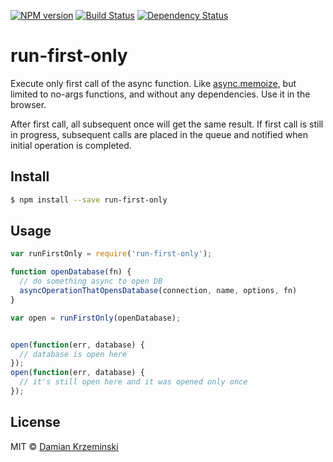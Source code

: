 [![NPM version][npm-image]][npm-url]
[![Build Status][travis-image]][travis-url]
[![Dependency Status][gemnasium-image]][gemnasium-url]

# run-first-only

Execute only first call of the async function. Like [async.memoize], but limited to no-args
functions, and without any dependencies. Use it in the browser.

After first call, all subsequent once will get the same result. If first call is still in
progress, subsequent calls are placed in the queue and notified when initial operation is completed.

## Install

```sh
$ npm install --save run-first-only
```

## Usage

```js
var runFirstOnly = require('run-first-only');

function openDatabase(fn) {
  // do something async to open DB
  asyncOperationThatOpensDatabase(connection, name, options, fn)
}

var open = runFirstOnly(openDatabase);


open(function(err, database) {
  // database is open here
});
open(function(err, database) {
  // it's still open here and it was opened only once
});

```

## License

MIT © [Damian Krzeminski](https://furkot.com)

[async.memoize]: http://caolan.github.io/async/docs.html#memoize

[npm-image]: https://img.shields.io/npm/v/run-first-only.svg
[npm-url]: https://npmjs.org/package/run-first-only

[travis-url]: https://travis-ci.org/pirxpilot/run-first-only
[travis-image]: https://img.shields.io/travis/pirxpilot/run-first-only.svg

[gemnasium-image]: https://img.shields.io/gemnasium/pirxpilot/run-first-only.svg
[gemnasium-url]: https://gemnasium.com/pirxpilot/run-first-only

